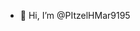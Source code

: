 - 👋 Hi, I’m @PItzelHMar9195
  
<!---
PItzelHMar9195/PItzelHMar9195 is a ✨ special ✨ repository because its `README.md` (this file) appears on your GitHub profile.
You can click the Preview link to take a look at your changes.
--->
